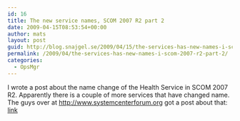 ```yaml
---
id: 16
title: The new service names, SCOM 2007 R2 part 2
date: 2009-04-15T08:53:54+00:00
author: mats
layout: post
guid: http://blog.snajgel.se/2009/04/15/the-services-has-new-names-i-scom-2007-r2-part-2/
permalink: /2009/04/the-services-has-new-names-i-scom-2007-r2-part-2/
categories:
  - OpsMgr
---
```

I wrote a post about the name change of the Health Service in SCOM 2007 R2. Apparently there is a couple of more services that have changed name.   
The guys over at <http://www.systemcenterforum.org> got a post about that: [link](http://www.systemcenterforum.org/news/scom-r2-service-display-name-changes/)